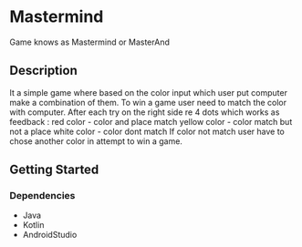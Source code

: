 # Mastermind

Game knows as Mastermind or MasterAnd

## Description

It a simple game where based on the color input which user put computer make a combination of them. To win a game user need to match the color with computer. After each try on the right side re 4 dots which works as feedback :
red color - color and place match
yellow color - color match but not a place
white color - color dont match
If color not match user have to chose another color in attempt to win a game.

## Getting Started

### Dependencies

* Java
* Kotlin
* AndroidStudio
